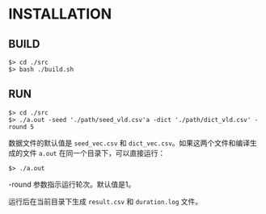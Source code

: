 # INSTALLATION

## BUILD

```
$> cd ./src
$> bash ./build.sh
```

## RUN

```
$> cd ./src
$> ./a.out -seed './path/seed_vld.csv'a -dict './path/dict_vld.csv' -round 5
```

数据文件的默认值是 `seed_vec.csv` 和 `dict_vec.csv`。如果这两个文件和编译生成的文件 `a.out` 在同一个目录下，可以直接运行：

```
$> ./a.out
```
-round 参数指示运行轮次。默认值是1。

运行后在当前目录下生成 `result.csv` 和 `duration.log` 文件。
